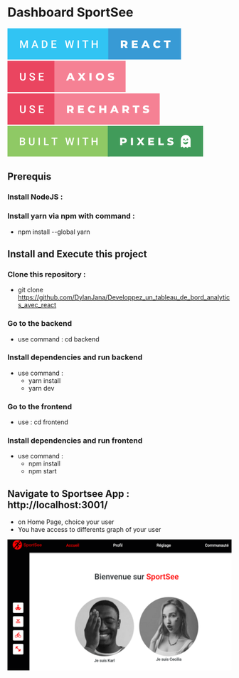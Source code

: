 # Dashboard SportSee
<p>
  <img src='./frontend/src/assets/svg/made-with-react.svg' alt='badge made with react'/> 
  <img src='./frontend/src/assets/svg/use-axios.svg' alt='badge use axios'/> 
  <img src='./frontend/src/assets/svg/use-recharts.svg' alt='badge use recharts' /> 
  <img src='./frontend/src/assets/svg/built-with-pixels.svg' alt='badge with pixels' /> 
</p> 

## Prerequis
### Install NodeJS :
### Install yarn via npm with command :
  - npm install --global yarn 

## Install and Execute this project

### Clone this repository :
- git clone https://github.com/DylanJana/Developpez_un_tableau_de_bord_analytics_avec_react

### Go to the backend 
- use command : cd backend
### Install dependencies and run backend
- use command : 
  - yarn install
  - yarn dev

### Go to the frontend
- use : cd frontend
### Install dependencies and run frontend
- use command : 
  - npm install
  - npm start

## Navigate to Sportsee App : http://localhost:3001/
- on Home Page, choice your user
- You have access to differents graph of your user 

<img src='./frontend/src/assets/images/sportsee-home.webp' alt='Home page of SportSee app' /> 
